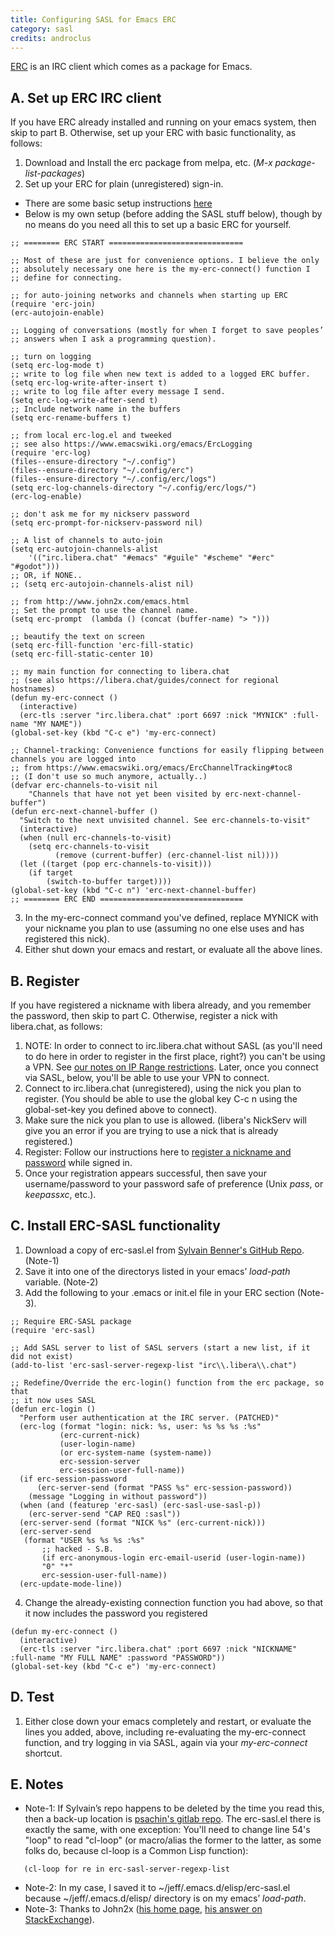 ```yaml
---
title: Configuring SASL for Emacs ERC
category: sasl
credits: androclus
---
```


[ERC](https://www.emacswiki.org/emacs/ERC) is an IRC client which comes as a package for Emacs.

## A. Set up ERC IRC client

If you have ERC already installed and running on your emacs system, then skip to part B.
Otherwise, set up your ERC with basic functionality, as follows:

1. Download and Install the erc package from melpa, etc. (*M-x package-list-packages*)
2. Set up your ERC for plain (unregistered) sign-in.
  - There are some basic setup instructions [here](https://www.emacswiki.org/emacs/ERC)
  - Below is my own setup (before adding the SASL stuff below), though by no means do you need all this to set up a basic ERC for yourself.
```
;; ======== ERC START ==============================

;; Most of these are just for convenience options. I believe the only
;; absolutely necessary one here is the my-erc-connect() function I
;; define for connecting.

;; for auto-joining networks and channels when starting up ERC
(require 'erc-join)
(erc-autojoin-enable)

;; Logging of conversations (mostly for when I forget to save peoples’
;; answers when I ask a programming question).

;; turn on logging
(setq erc-log-mode t)
;; write to log file when new text is added to a logged ERC buffer.
(setq erc-log-write-after-insert t)
;; write to log file after every message I send.
(setq erc-log-write-after-send t)
;; Include network name in the buffers
(setq erc-rename-buffers t)

;; from local erc-log.el and tweeked
;; see also https://www.emacswiki.org/emacs/ErcLogging
(require 'erc-log)
(files--ensure-directory "~/.config")
(files--ensure-directory "~/.config/erc")
(files--ensure-directory "~/.config/erc/logs")
(setq erc-log-channels-directory "~/.config/erc/logs/")
(erc-log-enable)

;; don't ask me for my nickserv password
(setq erc-prompt-for-nickserv-password nil)

;; A list of channels to auto-join
(setq erc-autojoin-channels-alist
	'(("irc.libera.chat" "#emacs" "#guile" "#scheme" "#erc" "#godot")))
;; OR, if NONE..
;; (setq erc-autojoin-channels-alist nil)

;; from http://www.john2x.com/emacs.html
;; Set the prompt to use the channel name.
(setq erc-prompt  (lambda () (concat (buffer-name) "> ")))

;; beautify the text on screen
(setq erc-fill-function 'erc-fill-static)
(setq erc-fill-static-center 10)

;; my main function for connecting to libera.chat
;; (see also https://libera.chat/guides/connect for regional hostnames)
(defun my-erc-connect ()
  (interactive)
  (erc-tls :server "irc.libera.chat" :port 6697 :nick "MYNICK" :full-name "MY NAME"))
(global-set-key (kbd "C-c e") 'my-erc-connect)

;; Channel-tracking: Convenience functions for easily flipping between channels you are logged into
;; from https://www.emacswiki.org/emacs/ErcChannelTracking#toc8
;; (I don't use so much anymore, actually..)
(defvar erc-channels-to-visit nil
    "Channels that have not yet been visited by erc-next-channel-buffer")
(defun erc-next-channel-buffer ()
  "Switch to the next unvisited channel. See erc-channels-to-visit"
  (interactive)
  (when (null erc-channels-to-visit)
    (setq erc-channels-to-visit 
          (remove (current-buffer) (erc-channel-list nil))))
  (let ((target (pop erc-channels-to-visit)))
    (if target 
        (switch-to-buffer target))))
(global-set-key (kbd "C-c n") 'erc-next-channel-buffer)
;; ======== ERC END ================================
```
3. In the my-erc-connect command you've defined, replace MYNICK with your nickname you plan to use (assuming no one else uses and has registered this nick).
4. Either shut down your emacs and restart, or evaluate all the above lines.

## B. Register

If you have registered a nickname with libera already, and you remember the password, then skip to part C.
Otherwise, register a nick with libera.chat, as follows:

1. NOTE: In order to connect to irc.libera.chat without SASL (as you'll need to do here in order to register in the first place, right?) you can't be using a VPN. See [our notes on IP Range restrictions](guides/sasl#sasl-access-only-ip-ranges). Later, once you connect via SASL, below, you'll be able to use your VPN to connect.
2. Connect to irc.libera.chat (unregistered), using the nick you plan to register. (You should be able to use the global key C-c n using the global-set-key you defined above to connect).
3. Make sure the nick you plan to use is allowed. (libera's NickServ will give you an error if you are trying to use a nick that is already registered.)
4. Register: Follow our instructions here to [register a nickname and password](/guides/registration) while signed in.
5. Once your registration appears successful, then save your username/password to your password safe of preference (Unix *pass*, or *keepassxc*, etc.).

## C. Install ERC-SASL functionality
1. Download a copy of erc-sasl.el from [Sylvain Benner's GitHub Repo](https://github.com/syl20bnr/spacemacs/blob/master/layers/%2Bchat/erc/local/erc-sasl/erc-sasl.el). (Note-1)
2. Save it into one of the directorys listed in your emacs’ *load-path* variable. (Note-2)
3. Add the following to your .emacs or init.el file in your ERC section (Note-3).
```
;; Require ERC-SASL package
(require 'erc-sasl)

;; Add SASL server to list of SASL servers (start a new list, if it did not exist)
(add-to-list 'erc-sasl-server-regexp-list "irc\\.libera\\.chat")

;; Redefine/Override the erc-login() function from the erc package, so that
;; it now uses SASL
(defun erc-login ()
  "Perform user authentication at the IRC server. (PATCHED)"
  (erc-log (format "login: nick: %s, user: %s %s %s :%s"
           (erc-current-nick)
           (user-login-name)
           (or erc-system-name (system-name))
           erc-session-server
           erc-session-user-full-name))
  (if erc-session-password
      (erc-server-send (format "PASS %s" erc-session-password))
    (message "Logging in without password"))
  (when (and (featurep 'erc-sasl) (erc-sasl-use-sasl-p))
    (erc-server-send "CAP REQ :sasl"))
  (erc-server-send (format "NICK %s" (erc-current-nick)))
  (erc-server-send
   (format "USER %s %s %s :%s"
       ;; hacked - S.B.
       (if erc-anonymous-login erc-email-userid (user-login-name))
       "0" "*"
       erc-session-user-full-name))
  (erc-update-mode-line))
```
4. Change the already-existing connection function you had above, so that it now includes the password you registered
```
(defun my-erc-connect ()
  (interactive)
  (erc-tls :server "irc.libera.chat" :port 6697 :nick "NICKNAME" :full-name "MY FULL NAME" :password "PASSWORD"))
(global-set-key (kbd "C-c e") 'my-erc-connect)
```
## D. Test
1. Either close down your emacs completely and restart, or evaluate the lines you added, above, including re-evaluating the my-erc-connect function, and try logging in via SASL, again via your *my-erc-connect* shortcut.

## E. Notes
- Note-1: If Sylvain’s repo happens to be deleted by the time you read this, then a back-up location is [psachin's gitlab repo](https://gitlab.com/psachin/erc-sasl). The erc-sasl.el there is exactly the same, with one exception: You'll need to change line 54's "loop" to read "cl-loop" (or macro/alias the former to the latter, as some folks do, because cl-loop is a Common Lisp function):
```
   (cl-loop for re in erc-sasl-server-regexp-list
```
- Note-2: In my case, I saved it to ~/jeff/.emacs.d/elisp/erc-sasl.el because ~/jeff/.emacs.d/elisp/ directory is on my emacs’ *load-path*.
- Note-3: Thanks to John2x ([his home page](https://www.john2x.com/emacs.html), [his answer on StackExchange](https://emacs.stackexchange.com/questions/47572/how-to-open-an-irc-session-using-sasl)).
